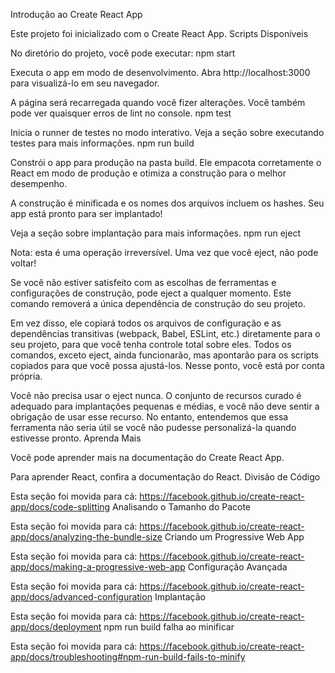 Introdução ao Create React App

Este projeto foi inicializado com o Create React App.
Scripts Disponíveis

No diretório do projeto, você pode executar:
npm start

Executa o app em modo de desenvolvimento.
Abra http://localhost:3000 para visualizá-lo em seu navegador.

A página será recarregada quando você fizer alterações.
Você também pode ver quaisquer erros de lint no console.
npm test

Inicia o runner de testes no modo interativo.
Veja a seção sobre executando testes para mais informações.
npm run build

Constrói o app para produção na pasta build.
Ele empacota corretamente o React em modo de produção e otimiza a construção para o melhor desempenho.

A construção é minificada e os nomes dos arquivos incluem os hashes.
Seu app está pronto para ser implantado!

Veja a seção sobre implantação para mais informações.
npm run eject

Nota: esta é uma operação irreversível. Uma vez que você eject, não pode voltar!

Se você não estiver satisfeito com as escolhas de ferramentas e configurações de construção, pode eject a qualquer momento. Este comando removerá a única dependência de construção do seu projeto.

Em vez disso, ele copiará todos os arquivos de configuração e as dependências transitivas (webpack, Babel, ESLint, etc.) diretamente para o seu projeto, para que você tenha controle total sobre eles. Todos os comandos, exceto eject, ainda funcionarão, mas apontarão para os scripts copiados para que você possa ajustá-los. Nesse ponto, você está por conta própria.

Você não precisa usar o eject nunca. O conjunto de recursos curado é adequado para implantações pequenas e médias, e você não deve sentir a obrigação de usar esse recurso. No entanto, entendemos que essa ferramenta não seria útil se você não pudesse personalizá-la quando estivesse pronto.
Aprenda Mais

Você pode aprender mais na documentação do Create React App.

Para aprender React, confira a documentação do React.
Divisão de Código

Esta seção foi movida para cá: https://facebook.github.io/create-react-app/docs/code-splitting
Analisando o Tamanho do Pacote

Esta seção foi movida para cá: https://facebook.github.io/create-react-app/docs/analyzing-the-bundle-size
Criando um Progressive Web App

Esta seção foi movida para cá: https://facebook.github.io/create-react-app/docs/making-a-progressive-web-app
Configuração Avançada

Esta seção foi movida para cá: https://facebook.github.io/create-react-app/docs/advanced-configuration
Implantação

Esta seção foi movida para cá: https://facebook.github.io/create-react-app/docs/deployment
npm run build falha ao minificar

Esta seção foi movida para cá: https://facebook.github.io/create-react-app/docs/troubleshooting#npm-run-build-fails-to-minify

